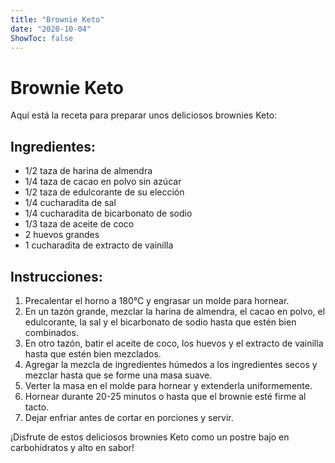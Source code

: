 ```yaml
---
title: "Brownie Keto"
date: "2020-10-04"
ShowToc: false
---
```



# Brownie Keto

Aquí está la receta para preparar unos deliciosos brownies Keto:

## Ingredientes:

- 1/2 taza de harina de almendra
- 1/4 taza de cacao en polvo sin azúcar
- 1/2 taza de edulcorante de su elección
- 1/4 cucharadita de sal
- 1/4 cucharadita de bicarbonato de sodio
- 1/3 taza de aceite de coco
- 2 huevos grandes
- 1 cucharadita de extracto de vainilla

## Instrucciones:

1. Precalentar el horno a 180°C y engrasar un molde para hornear.
2. En un tazón grande, mezclar la harina de almendra, el cacao en polvo, el edulcorante, la sal y el bicarbonato de sodio hasta que estén bien combinados.
3. En otro tazón, batir el aceite de coco, los huevos y el extracto de vainilla hasta que estén bien mezclados.
4. Agregar la mezcla de ingredientes húmedos a los ingredientes secos y mezclar hasta que se forme una masa suave.
5. Verter la masa en el molde para hornear y extenderla uniformemente.
6. Hornear durante 20-25 minutos o hasta que el brownie esté firme al tacto.
7. Dejar enfriar antes de cortar en porciones y servir.

¡Disfrute de estos deliciosos brownies Keto como un postre bajo en carbohidratos y alto en sabor!